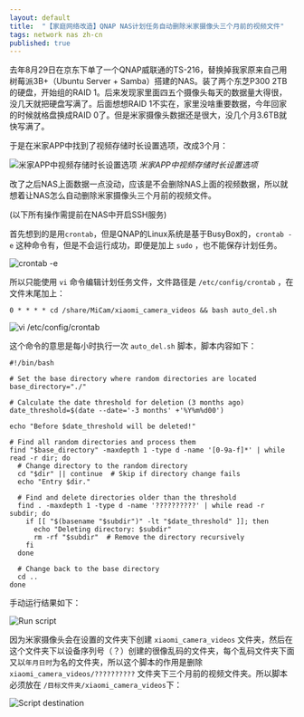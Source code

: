 ```yaml
---
layout: default
title:  "【家庭网络改造】QNAP NAS计划任务自动删除米家摄像头三个月前的视频文件"
tags: network nas zh-cn
published: true
---
```


去年8月29日在京东下单了一个QNAP威联通的TS-216，替换掉我家原来自己用树莓派3B+（Ubuntu Server + Samba）搭建的NAS。装了两个东芝P300 2TB的硬盘，开始组的RAID 1。后来发现家里面四五个摄像头每天的数据量大得很，没几天就把硬盘写满了。后面想想RAID 1不实在，家里没啥重要数据，今年回家的时候就格盘换成RAID 0了。但是米家摄像头数据还是很大，没几个月3.6TB就快写满了。

于是在米家APP中找到了视频存储时长设置选项，改成3个月：

<img src="http://icing.fun/img/post/2024/11/27/1.jpg" alt="米家APP中视频存储时长设置选项">
<i>米家APP中视频存储时长设置选项</i>

改了之后NAS上面数据一点没动，应该是不会删除NAS上面的视频数据，所以就想着让NAS怎么自动删除米家摄像头三个月前的视频文件。

(以下所有操作需提前在NAS中开启SSH服务)

首先想到的是用`crontab`，但是QNAP的Linux系统是基于BusyBox的，`crontab -e` 这种命令有，但是不会运行成功，即便是加上 `sudo` ，也不能保存计划任务。

<img src="http://icing.fun/img/post/2024/11/27/2.png" alt="crontab -e">

所以只能使用 `vi` 命令编辑计划任务文件，文件路径是 `/etc/config/crontab` ，在文件末尾加上：

```shell
0 * * * * cd /share/MiCam/xiaomi_camera_videos && bash auto_del.sh
```

<img src="http://icing.fun/img/post/2024/11/27/3.png" alt="vi /etc/config/crontab">

这个命令的意思是每小时执行一次 `auto_del.sh` 脚本，脚本内容如下：

```shell
#!/bin/bash

# Set the base directory where random directories are located
base_directory="./"

# Calculate the date threshold for deletion (3 months ago)
date_threshold=$(date --date='-3 months' +'%Y%m%d00')

echo "Before $date_threshold will be deleted!"

# Find all random directories and process them
find "$base_directory" -maxdepth 1 -type d -name '[0-9a-f]*' | while read -r dir; do
  # Change directory to the random directory
  cd "$dir" || continue  # Skip if directory change fails
  echo "Entry $dir."

  # Find and delete directories older than the threshold
  find . -maxdepth 1 -type d -name '??????????' | while read -r subdir; do
    if [[ "$(basename "$subdir")" -lt "$date_threshold" ]]; then
      echo "Deleting directory: $subdir"
      rm -rf "$subdir"  # Remove the directory recursively
    fi
  done

  # Change back to the base directory
  cd ..
done
```

手动运行结果如下：

<img src="http://icing.fun/img/post/2024/11/27/4.png" alt="Run script">

因为米家摄像头会在设置的文件夹下创建 `xiaomi_camera_videos` 文件夹，然后在这个文件夹下以设备序列号（？）创建的很像乱码的文件夹，每个乱码文件夹下面又以`年月日时`为名的文件夹，所以这个脚本的作用是删除 `xiaomi_camera_videos/??????????` 文件夹下三个月前的视频文件夹。所以脚本必须放在 `/目标文件夹/xiaomi_camera_videos`下：

<img src="http://icing.fun/img/post/2024/11/27/5.png" alt="Script destination">
